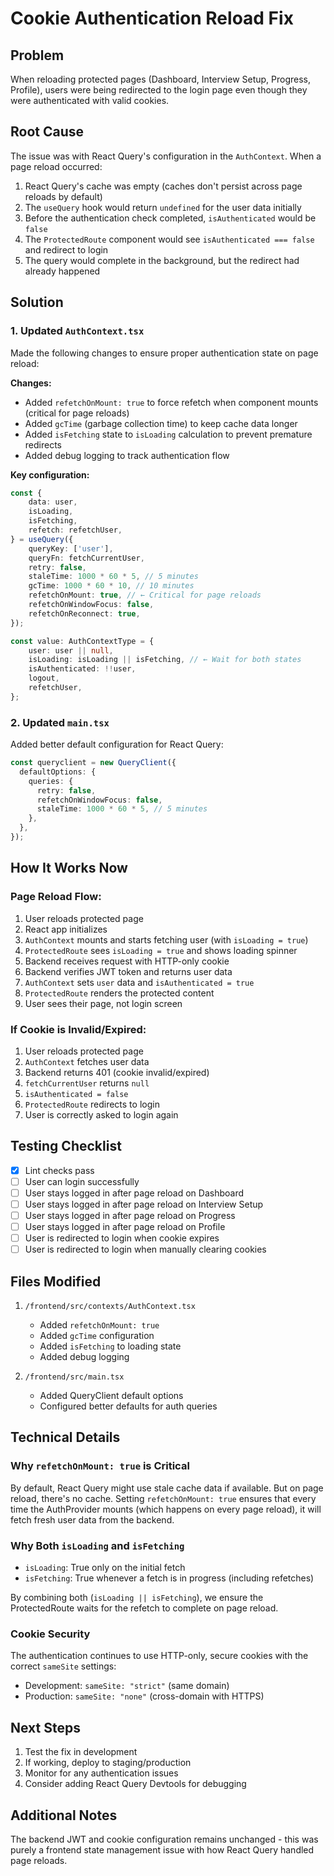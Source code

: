 # Cookie Authentication Reload Fix

## Problem
When reloading protected pages (Dashboard, Interview Setup, Progress, Profile), users were being redirected to the login page even though they were authenticated with valid cookies.

## Root Cause
The issue was with React Query's configuration in the `AuthContext`. When a page reload occurred:

1. React Query's cache was empty (caches don't persist across page reloads by default)
2. The `useQuery` hook would return `undefined` for the user data initially
3. Before the authentication check completed, `isAuthenticated` would be `false`
4. The `ProtectedRoute` component would see `isAuthenticated === false` and redirect to login
5. The query would complete in the background, but the redirect had already happened

## Solution

### 1. Updated `AuthContext.tsx`
Made the following changes to ensure proper authentication state on page reload:

**Changes:**
- Added `refetchOnMount: true` to force refetch when component mounts (critical for page reloads)
- Added `gcTime` (garbage collection time) to keep cache data longer
- Added `isFetching` state to `isLoading` calculation to prevent premature redirects
- Added debug logging to track authentication flow

**Key configuration:**
```typescript
const {
    data: user,
    isLoading,
    isFetching,
    refetch: refetchUser,
} = useQuery({
    queryKey: ['user'],
    queryFn: fetchCurrentUser,
    retry: false,
    staleTime: 1000 * 60 * 5, // 5 minutes
    gcTime: 1000 * 60 * 10, // 10 minutes
    refetchOnMount: true, // ← Critical for page reloads
    refetchOnWindowFocus: false,
    refetchOnReconnect: true,
});

const value: AuthContextType = {
    user: user || null,
    isLoading: isLoading || isFetching, // ← Wait for both states
    isAuthenticated: !!user,
    logout,
    refetchUser,
};
```

### 2. Updated `main.tsx`
Added better default configuration for React Query:

```typescript
const queryclient = new QueryClient({
  defaultOptions: {
    queries: {
      retry: false,
      refetchOnWindowFocus: false,
      staleTime: 1000 * 60 * 5, // 5 minutes
    },
  },
});
```

## How It Works Now

### Page Reload Flow:
1. User reloads protected page
2. React app initializes
3. `AuthContext` mounts and starts fetching user (with `isLoading = true`)
4. `ProtectedRoute` sees `isLoading = true` and shows loading spinner
5. Backend receives request with HTTP-only cookie
6. Backend verifies JWT token and returns user data
7. `AuthContext` sets `user` data and `isAuthenticated = true`
8. `ProtectedRoute` renders the protected content
9. User sees their page, not login screen

### If Cookie is Invalid/Expired:
1. User reloads protected page
2. `AuthContext` fetches user data
3. Backend returns 401 (cookie invalid/expired)
4. `fetchCurrentUser` returns `null`
5. `isAuthenticated = false`
6. `ProtectedRoute` redirects to login
7. User is correctly asked to login again

## Testing Checklist

- [x] Lint checks pass
- [ ] User can login successfully
- [ ] User stays logged in after page reload on Dashboard
- [ ] User stays logged in after page reload on Interview Setup
- [ ] User stays logged in after page reload on Progress
- [ ] User stays logged in after page reload on Profile
- [ ] User is redirected to login when cookie expires
- [ ] User is redirected to login when manually clearing cookies

## Files Modified

1. `/frontend/src/contexts/AuthContext.tsx`
   - Added `refetchOnMount: true`
   - Added `gcTime` configuration
   - Added `isFetching` to loading state
   - Added debug logging

2. `/frontend/src/main.tsx`
   - Added QueryClient default options
   - Configured better defaults for auth queries

## Technical Details

### Why `refetchOnMount: true` is Critical
By default, React Query might use stale cache data if available. But on page reload, there's no cache. Setting `refetchOnMount: true` ensures that every time the AuthProvider mounts (which happens on every page reload), it will fetch fresh user data from the backend.

### Why Both `isLoading` and `isFetching`
- `isLoading`: True only on the initial fetch
- `isFetching`: True whenever a fetch is in progress (including refetches)

By combining both (`isLoading || isFetching`), we ensure the ProtectedRoute waits for the refetch to complete on page reload.

### Cookie Security
The authentication continues to use HTTP-only, secure cookies with the correct `sameSite` settings:
- Development: `sameSite: "strict"` (same domain)
- Production: `sameSite: "none"` (cross-domain with HTTPS)

## Next Steps

1. Test the fix in development
2. If working, deploy to staging/production
3. Monitor for any authentication issues
4. Consider adding React Query Devtools for debugging

## Additional Notes

The backend JWT and cookie configuration remains unchanged - this was purely a frontend state management issue with how React Query handled page reloads.
